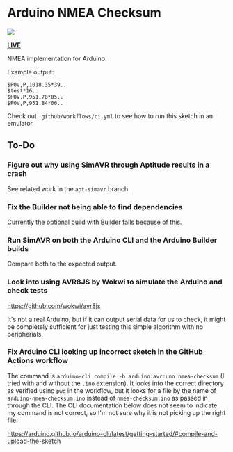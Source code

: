# Arduino NMEA Checksum

![](https://github.com/tomashubelbauer/arduino-nmea-checksum/workflows/ci/badge.svg)

[**LIVE**](https://tomashubelbauer.github.io/arduino-nmea-checksum)

NMEA implementation for Arduino.

Example output:

```
$POV,P,1018.35*39..
$test*16..
$POV,P,951.78*05..
$POV,P,951.84*06..
```

Check out `.github/workflows/ci.yml` to see how to run this sketch in an emulator.

## To-Do

### Figure out why using SimAVR through Aptitude results in a crash

See related work in the `apt-simavr` branch.

### Fix the Builder not being able to find dependencies

Currently the optional build with Builder fails because of this.

### Run SimAVR on both the Arduino CLI and the Arduino Builder builds

Compare both to the expected output.

### Look into using AVR8JS by Wokwi to simulate the Arduino and check tests

https://github.com/wokwi/avr8js

It's not a real Arduino, but if it can output serial data for us to check, it
might be completely sufficient for just testing this simple algorithm with no
peripherials.

### Fix Arduino CLI looking up incorrect sketch in the GitHub Actions workflow

The command is `arduino-cli compile -b arduino:avr:uno nmea-checksum` (I tried
with and without the `.ino` extension). It looks into the correct directory as
verified using `pwd` in the workflow, but it looks for a file by the name of
`arduino-nmea-checksum.ino` instead of `nmea-checksum.ino` as passed in through
the CLI. The CLI documentation below does not seem to indicate my command is not
correct, so I'm not sure why it is not picking up the right file:

https://arduino.github.io/arduino-cli/latest/getting-started/#compile-and-upload-the-sketch
